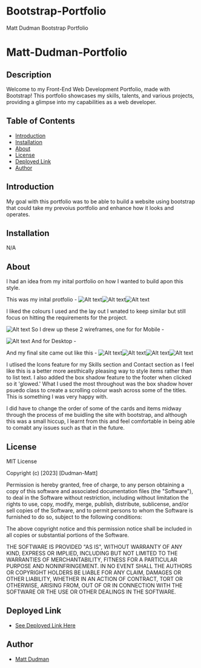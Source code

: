 # Bootstrap-Portfolio
Matt Dudman Bootstrap Portfolio
# Matt-Dudman-Portfolio

## Description

Welcome to my Front-End Web Development Portfolio, made with Bootstrap! This portfolio showcases my skills, talents, and various projects, providing a glimpse into my capabilities as a web developer.

## Table of Contents

- [Introduction](#introduction)
- [Installation](#installation)
- [About](#about)
- [License](#license)
- [Deployed Link](#deployed-link)
- [Author](#author)


## Introduction

My goal with this portfolio was to be able to build a website using bootstrap that could take my prevoius portfolio and enhance how it looks and operates. 

## Installation 

N/A

## About

I had an idea from my inital portfolio on how I wanted to build apon this style. 

This was my inital protfolio - ![Alt text](<Images/Screenshot 2023-12-05 at 21.32.22.png>)![Alt text](<Images/Screenshot 2023-12-05 at 21.32.57.png>)![Alt text](<Images/Screenshot 2023-12-05 at 21.33.07.png>)

I liked the colours I used and the lay out I wnated to keep similar but still focus on hitting the requirements for the project. 


![Alt text](<Images/Screenshot 2023-12-05 at 21.31.10.png>) So I drew up these 2 wireframes, one for for Mobile -




![Alt text](<Images/Screenshot 2023-12-05 at 21.31.10.png>) And for Desktop - 

And my final site came out like this - ![Alt text](image.png)![Alt text](<Images/Screenshot 2023-12-05 at 21.36.29.png>)![Alt text](<Images/Screenshot 2023-12-05 at 21.36.42.png>)![Alt text](<Images/Screenshot 2023-12-05 at 21.36.58.png>)

I utlised the Icons feature for my Skills section and Contact section as I feel like this is a better more aesthically pleasing way to style items rather than to list text. I also added the box shadow feature to the footer when clicked so it 'glowed.' What I used the most throughout was the box shadow hover psuedo class to create a scrolling colour wash across some of the titles. This is something I was very happy with. 

I did have to change the order of some of the cards and items midway through the process of me buidling the site with bootstrap, and although this was a small hiccup, I learnt from this and feel comfortable in being able to comabt any issues such as that in the future. 

## License

MIT License

Copyright (c) [2023] [Dudman-Matt]

Permission is hereby granted, free of charge, to any person obtaining a copy of this software and associated documentation files (the "Software"), to deal in the Software without restriction, including without limitation the rights to use, copy, modify, merge, publish, distribute, sublicense, and/or sell copies of the Software, and to permit persons to whom the Software is furnished to do so, subject to the following conditions:

The above copyright notice and this permission notice shall be included in all copies or substantial portions of the Software.

THE SOFTWARE IS PROVIDED "AS IS", WITHOUT WARRANTY OF ANY KIND, EXPRESS OR IMPLIED, INCLUDING BUT NOT LIMITED TO THE WARRANTIES OF MERCHANTABILITY, FITNESS FOR A PARTICULAR PURPOSE AND NONINFRINGEMENT. IN NO EVENT SHALL THE AUTHORS OR COPYRIGHT HOLDERS BE LIABLE FOR ANY CLAIM, DAMAGES OR OTHER LIABILITY, WHETHER IN AN ACTION OF CONTRACT, TORT OR OTHERWISE, ARISING FROM, OUT OF OR IN CONNECTION WITH THE SOFTWARE OR THE USE OR OTHER DEALINGS IN THE SOFTWARE.

## Deployed Link
 * [See Deployed Link Here](https://github.com/atypicalbitter)

## Author
 * [Matt Dudman](https://github.com/atypicalbitter)